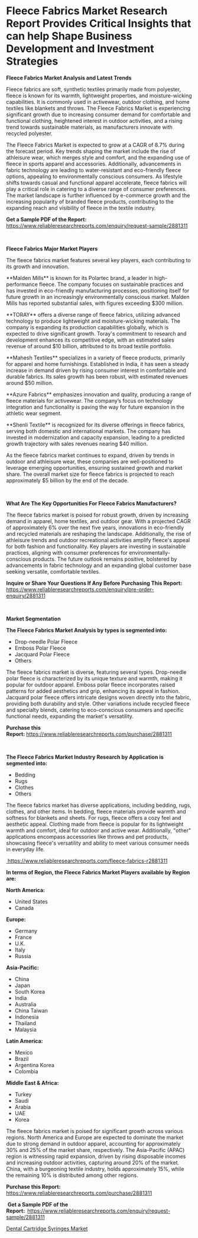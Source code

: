 <p><h1>Fleece Fabrics Market Research Report Provides Critical Insights that can help Shape Business Development and Investment Strategies</h1></p><p><strong>Fleece Fabrics Market Analysis and Latest Trends</strong></p>
<p><p>Fleece fabrics are soft, synthetic textiles primarily made from polyester, fleece is known for its warmth, lightweight properties, and moisture-wicking capabilities. It is commonly used in activewear, outdoor clothing, and home textiles like blankets and throws. The Fleece Fabrics Market is experiencing significant growth due to increasing consumer demand for comfortable and functional clothing, heightened interest in outdoor activities, and a rising trend towards sustainable materials, as manufacturers innovate with recycled polyester.</p><p>The Fleece Fabrics Market is expected to grow at a CAGR of 8.7% during the forecast period. Key trends shaping the market include the rise of athleisure wear, which merges style and comfort, and the expanding use of fleece in sports apparel and accessories. Additionally, advancements in fabric technology are leading to water-resistant and eco-friendly fleece options, appealing to environmentally conscious consumers. As lifestyle shifts towards casual and functional apparel accelerate, fleece fabrics will play a critical role in catering to a diverse range of consumer preferences. The market landscape is further influenced by e-commerce growth and the increasing popularity of branded fleece products, contributing to the expanding reach and visibility of fleece in the textile industry.</p></p>
<p><strong>Get a Sample PDF of the Report:&nbsp;</strong> <a href="https://www.reliableresearchreports.com/enquiry/request-sample/2881311?utm_campaign=3079&utm_medium=2&utm_source=Github&utm_content=ia&utm_term=12032025&utm_id=fleece-fabrics">https://www.reliableresearchreports.com/enquiry/request-sample/2881311</a></p>
<p>&nbsp;</p>
<p><strong>Fleece Fabrics Major Market Players</strong></p>
<p><p>The fleece fabrics market features several key players, each contributing to its growth and innovation. </p><p>**Malden Mills** is known for its Polartec brand, a leader in high-performance fleece. The company focuses on sustainable practices and has invested in eco-friendly manufacturing processes, positioning itself for future growth in an increasingly environmentally conscious market. Malden Mills has reported substantial sales, with figures exceeding $300 million.</p><p>**TORAY** offers a diverse range of fleece fabrics, utilizing advanced technology to produce lightweight and moisture-wicking materials. The company is expanding its production capabilities globally, which is expected to drive significant growth. Toray's commitment to research and development enhances its competitive edge, with an estimated sales revenue of around $10 billion, attributed to its broad textile portfolio.</p><p>**Mahesh Textiles** specializes in a variety of fleece products, primarily for apparel and home furnishings. Established in India, it has seen a steady increase in demand driven by rising consumer interest in comfortable and durable fabrics. Its sales growth has been robust, with estimated revenues around $50 million.</p><p>**Azure Fabrics** emphasizes innovation and quality, producing a range of fleece materials for activewear. The company’s focus on technology integration and functionality is paving the way for future expansion in the athletic wear segment.</p><p>**Shenli Textile** is recognized for its diverse offerings in fleece fabrics, serving both domestic and international markets. The company has invested in modernization and capacity expansion, leading to a predicted growth trajectory with sales revenues nearing $40 million.</p><p>As the fleece fabrics market continues to expand, driven by trends in outdoor and athleisure wear, these companies are well-positioned to leverage emerging opportunities, ensuring sustained growth and market share. The overall market size for fleece fabrics is projected to reach approximately $5 billion by the end of the decade.</p></p>
<p>&nbsp;</p>
<p><strong>What Are The Key Opportunities For Fleece Fabrics Manufacturers?</strong></p>
<p><p>The fleece fabrics market is poised for robust growth, driven by increasing demand in apparel, home textiles, and outdoor gear. With a projected CAGR of approximately 6% over the next five years, innovations in eco-friendly and recycled materials are reshaping the landscape. Additionally, the rise of athleisure trends and outdoor recreational activities amplify fleece's appeal for both fashion and functionality. Key players are investing in sustainable practices, aligning with consumer preferences for environmentally-conscious products. The future outlook remains positive, bolstered by advancements in fabric technology and an expanding global customer base seeking versatile, comfortable textiles.</p></p>
<p><strong>Inquire or Share Your Questions If Any Before Purchasing This Report:</strong> <a href="https://www.reliableresearchreports.com/enquiry/pre-order-enquiry/2881311?utm_campaign=3079&utm_medium=2&utm_source=Github&utm_content=ia&utm_term=12032025&utm_id=fleece-fabrics">https://www.reliableresearchreports.com/enquiry/pre-order-enquiry/2881311</a></p>
<p>&nbsp;</p>
<p><strong>Market Segmentation</strong></p>
<p><strong>The Fleece Fabrics Market Analysis by types is segmented into:</strong></p>
<p><ul><li>Drop-needle Polar Fleece</li><li>Emboss Polar Fleece</li><li>Jacquard Polar Fleece</li><li>Others</li></ul></p>
<p><p>The fleece fabrics market is diverse, featuring several types. Drop-needle polar fleece is characterized by its unique texture and warmth, making it popular for outdoor apparel. Emboss polar fleece incorporates raised patterns for added aesthetics and grip, enhancing its appeal in fashion. Jacquard polar fleece offers intricate designs woven directly into the fabric, providing both durability and style. Other variations include recycled fleece and specialty blends, catering to eco-conscious consumers and specific functional needs, expanding the market's versatility.</p></p>
<p><strong>Purchase this Report:&nbsp;</strong><a href="https://www.reliableresearchreports.com/purchase/2881311?utm_campaign=3079&utm_medium=2&utm_source=Github&utm_content=ia&utm_term=12032025&utm_id=fleece-fabrics">https://www.reliableresearchreports.com/purchase/2881311</a></p>
<p>&nbsp;</p>
<p><strong>The Fleece Fabrics Market Industry Research by Application is segmented into:</strong></p>
<p><ul><li>Bedding</li><li>Rugs</li><li>Clothes</li><li>Others</li></ul></p>
<p><p>The fleece fabrics market has diverse applications, including bedding, rugs, clothes, and other items. In bedding, fleece materials provide warmth and softness for blankets and sheets. For rugs, fleece offers a cozy feel and aesthetic appeal. Clothing made from fleece is popular for its lightweight warmth and comfort, ideal for outdoor and active wear. Additionally, "other" applications encompass accessories like throws and pet products, showcasing fleece's versatility and ability to meet various consumer needs in everyday life.</p></p>
<p><a href="https://www.reliableresearchreports.com/fleece-fabrics-r2881311?utm_campaign=3079&utm_medium=2&utm_source=Github&utm_content=ia&utm_term=12032025&utm_id=fleece-fabrics">&nbsp;https://www.reliableresearchreports.com/fleece-fabrics-r2881311</a></p>
<p><strong>In terms of Region, the Fleece Fabrics Market Players available by Region are:</strong></p>
<p>
    <p> <strong> North America: </strong>
        <ul>
            <li>United States</li>
            <li>Canada</li>
        </ul>
        </p> 
    <p> <strong> Europe: </strong>
        <ul>
            <li>Germany</li>
            <li>France</li>
            <li>U.K.</li>
            <li>Italy</li>
            <li>Russia</li>
        </ul>
        </p> 
    <p> <strong> Asia-Pacific: </strong>
        <ul>
            <li>China</li>
            <li>Japan</li>
            <li>South Korea</li>
            <li>India</li>
            <li>Australia</li>
            <li>China Taiwan</li>
            <li>Indonesia</li>
            <li>Thailand</li>
            <li>Malaysia</li>
        </ul>
        </p> 
    <p> <strong> Latin America: </strong>
        <ul>
            <li>Mexico</li>
            <li>Brazil</li>
            <li>Argentina Korea</li>
            <li>Colombia</li>
        </ul>
        </p> 
    <p> <strong> Middle East & Africa: </strong>
        <ul>
            <li>Turkey</li>
            <li>Saudi</li>
            <li>Arabia</li>
            <li>UAE</li>
            <li>Korea</li>
        </ul>
    </p>
    </p>
<p><p>The fleece fabrics market is poised for significant growth across various regions. North America and Europe are expected to dominate the market due to strong demand in outdoor apparel, accounting for approximately 30% and 25% of the market share, respectively. The Asia-Pacific (APAC) region is witnessing rapid expansion, driven by rising disposable incomes and increasing outdoor activities, capturing around 20% of the market. China, with a burgeoning textile industry, holds approximately 15%, while the remaining 10% is distributed among other regions.</p></p>
<p><strong>Purchase this Report: </strong><a href="https://www.reliableresearchreports.com/purchase/2881311?utm_campaign=3079&utm_medium=2&utm_source=Github&utm_content=ia&utm_term=12032025&utm_id=fleece-fabrics">https://www.reliableresearchreports.com/purchase/2881311</a></p>
<p>&nbsp;<strong>Get a Sample PDF of the Report:&nbsp;&nbsp;</strong><a href="https://www.reliableresearchreports.com/enquiry/request-sample/2881311?utm_campaign=3079&utm_medium=2&utm_source=Github&utm_content=ia&utm_term=12032025&utm_id=fleece-fabrics">https://www.reliableresearchreports.com/enquiry/request-sample/2881311</a></p>
<p><strong></strong></p>
<p><p><a href="https://github.com/alasmyayock/Market-Research-Report-List-1/blob/main/dental-cartridge-syringes-market.md?utm_campaign=3079&utm_medium=2&utm_source=Github&utm_content=ia&utm_term=12032025&utm_id=fleece-fabrics">Dental Cartridge Syringes Market</a></p></p>